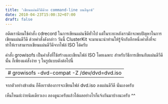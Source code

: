 ```yaml
---
title: 'เขียนแผ่นดีวีดีด้วย command-line บนลีนุกซ์'
date: 2010-04-23T15:00:32+07:00
draft: false
---
```

อดีตเรานิยมใช้คำสั่ง cdrecord ในการเขียนแผ่นซีดีทั่วไป แต่ในระยะหลังเรามักจะพบปัญหาในการเขียนแผ่นดีวีดี ด้วยคำสั่งดังกล่าว วันนี้ ClusterKit  จะมาแนะนำท่านให้รู้จักกับอีกหนึ่งคำสั่งที่จะทำให้เราสามารถเขียนแผ่นดีวีดีจากไฟล์ ISO ได้ครับ

คำสั่ง growisofs เป็นคำสั่งที่ใช้สร้างและเขียนไฟล์ ISO โดยเฉพาะ สำหรับวิธีการเขียนกับแผ่นดีวีดีนั้น ก็เพียงแค่สั่งง่าย ๆ ในรูปแบบดังต่อไปนี้
   <table class="table table-bordered">
         <td>
            # growisofs -dvd-compat -Z /dev/dvd=dvd.iso
         </td>
   </table>

จากตัวอย่างข้างต้น ก็คือเราต้องการจะเขียนไฟล์ dvd.iso ลงแผ่นดีวีดี นั่นเองครับ  

เห็นไหมล่ะง่ายนิดเดียวเอง ลองดูนะครับแล้วได้ผลอย่างไรก็แจ้งกันมาบ้างนะครับ ^^